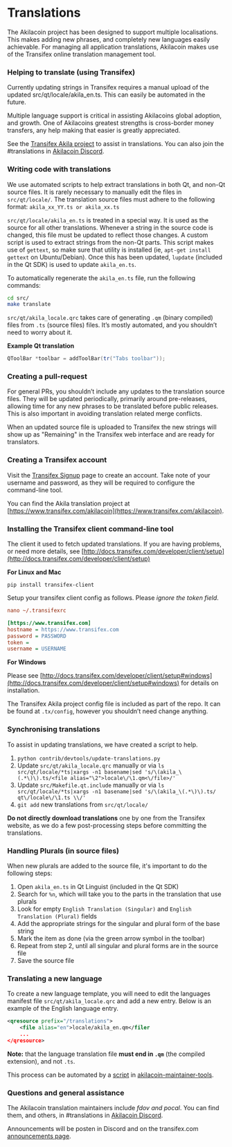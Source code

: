 Translations
============

The Akilacoin project has been designed to support multiple localisations. This makes adding new phrases, and completely new languages easily achievable. For managing all application translations, Akilacoin makes use of the Transifex online translation management tool.

### Helping to translate (using Transifex)
Currently updating strings in Transifex requires a manual upload of the updated src/qt/locale/akila_en.ts.
This can easily be automated in the future.

Multiple language support is critical in assisting Akilacoins global adoption, and growth. One of Akilacoins greatest strengths is cross-border money transfers, any help making that easier is greatly appreciated.

See the [Transifex Akila project](https://www.transifex.com/akilacoin) to assist in translations. You can also join the #translations in [Akilacoin Discord](https://discord.gg/jn6uhur).

### Writing code with translations
We use automated scripts to help extract translations in both Qt, and non-Qt source files. It is rarely necessary to manually edit the files in `src/qt/locale/`. The translation source files must adhere to the following format:
`akila_xx_YY.ts or akila_xx.ts`

`src/qt/locale/akila_en.ts` is treated in a special way. It is used as the source for all other translations. Whenever a string in the source code is changed, this file must be updated to reflect those changes. A custom script is used to extract strings from the non-Qt parts. This script makes use of `gettext`, so make sure that utility is installed (ie, `apt-get install gettext` on Ubuntu/Debian). Once this has been updated, `lupdate` (included in the Qt SDK) is used to update `akila_en.ts`.

To automatically regenerate the `akila_en.ts` file, run the following commands:
```sh
cd src/
make translate
```

`src/qt/akila_locale.qrc` takes care of generating `.qm` (binary compiled) files from `.ts` (source files) files. It’s mostly automated, and you shouldn’t need to worry about it.

**Example Qt translation**
```cpp
QToolBar *toolbar = addToolBar(tr("Tabs toolbar"));
```

### Creating a pull-request
For general PRs, you shouldn’t include any updates to the translation source files. They will be updated periodically, primarily around pre-releases, allowing time for any new phrases to be translated before public releases. This is also important in avoiding translation related merge conflicts.

When an updated source file is uploaded to Transifex the new strings will show up as "Remaining" in the Transifex web interface and are ready for translators.


### Creating a Transifex account
Visit the [Transifex Signup](https://www.transifex.com/signup/) page to create an account. Take note of your username and password, as they will be required to configure the command-line tool.

You can find the Akila translation project at [https://www.transifex.com/akilacoin](https://www.transifex.com/akilacoin).

### Installing the Transifex client command-line tool
The client it used to fetch updated translations. If you are having problems, or need more details, see [http://docs.transifex.com/developer/client/setup](http://docs.transifex.com/developer/client/setup)

**For Linux and Mac**

`pip install transifex-client`

Setup your transifex client config as follows. Please *ignore the token field*.

```ini
nano ~/.transifexrc

[https://www.transifex.com]
hostname = https://www.transifex.com
password = PASSWORD
token =
username = USERNAME
```

**For Windows**

Please see [http://docs.transifex.com/developer/client/setup#windows](http://docs.transifex.com/developer/client/setup#windows) for details on installation.

The Transifex Akila project config file is included as part of the repo. It can be found at `.tx/config`, however you shouldn’t need change anything.

### Synchronising translations
To assist in updating translations, we have created a script to help.

1. `python contrib/devtools/update-translations.py`
2. Update `src/qt/akila_locale.qrc` manually or via
   `ls src/qt/locale/*ts|xargs -n1 basename|sed 's/\(akila_\(.*\)\).ts/<file alias="\2">locale\/\1.qm<\/file>/'`
3. Update `src/Makefile.qt.include` manually or via
   `ls src/qt/locale/*ts|xargs -n1 basename|sed 's/\(akila_\(.*\)\).ts/  qt\/locale\/\1.ts \\/'`
4. `git add` new translations from `src/qt/locale/`

**Do not directly download translations** one by one from the Transifex website, as we do a few post-processing steps before committing the translations.

### Handling Plurals (in source files)
When new plurals are added to the source file, it's important to do the following steps:

1. Open `akila_en.ts` in Qt Linguist (included in the Qt SDK)
2. Search for `%n`, which will take you to the parts in the translation that use plurals
3. Look for empty `English Translation (Singular)` and `English Translation (Plural)` fields
4. Add the appropriate strings for the singular and plural form of the base string
5. Mark the item as done (via the green arrow symbol in the toolbar)
6. Repeat from step 2, until all singular and plural forms are in the source file
7. Save the source file

### Translating a new language
To create a new language template, you will need to edit the languages manifest file `src/qt/akila_locale.qrc` and add a new entry. Below is an example of the English language entry.

```xml
<qresource prefix="/translations">
    <file alias="en">locale/akila_en.qm</filer
    ...
</qresource>
```

**Note:** that the language translation file **must end in `.qm`** (the compiled extension), and not `.ts`.

This process can be automated by a [script](https://github.com/fdoving/akilacoin-maintainer-tools/blob/master/update-translations.py) in [akilacoin-maintainer-tools](https://github.com/fdoving/akilacoin-maintainer-tools/).

### Questions and general assistance
The Akilacoin translation maintainers include *fdov and pocal*. You can find them, and others, in #translations in [Akilacoin Discord](https://discord.gg/jn6uhur).

Announcements will be posten in Discord and on the transifex.com [announcements page](https://www.transifex.com/akilacoin/qt-translation/announcements/).
